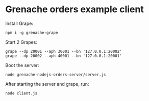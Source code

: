 # Grenache orders example client

Install Grape:

```
npm i -g grenache-grape
```

Start 2 Grapes:

```
grape --dp 20001 --aph 30001 --bn '127.0.0.1:20002'
grape --dp 20002 --aph 40001 --bn '127.0.0.1:20001'
```

Boot the server:

```
node grenache-nodejs-orders-server/server.js
```


After starting the server and grape, run:

```
node client.js
```
